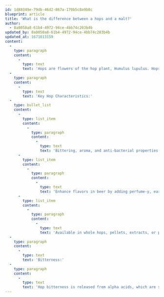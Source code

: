 ```yaml
---
id: 1d88349e-79db-46d2-867a-170b5c8a9b8c
blueprint: article
title: 'What is the difference between a hops and a malt?'
author:
  - 8a0058a8-61b4-4972-94ce-4bb74c203b4b
updated_by: 8a0058a8-61b4-4972-94ce-4bb74c203b4b
updated_at: 1671013159
content:
  -
    type: paragraph
    content:
      -
        type: text
        text: 'Hops are flowers of the hop plant, Humulus lupulus. Hops have been used for centuries in beer as a flavoring, preservative, and bittering agent. In modern times, beer is often made using just a few hop varieties, or sometimes even a single variety. Malt is another ingredient added to beer during the brewing process.'
  -
    type: paragraph
    content:
      -
        type: text
        text: 'Key Hop Characteristics:'
  -
    type: bullet_list
    content:
      -
        type: list_item
        content:
          -
            type: paragraph
            content:
              -
                type: text
                text: 'Bittering, aroma, and anti-bacterial properties'
      -
        type: list_item
        content:
          -
            type: paragraph
            content:
              -
                type: text
                text: 'Enhance flavors in beer by adding perfume-y, earthy, and spice-like notes'
      -
        type: list_item
        content:
          -
            type: paragraph
            content:
              -
                type: text
                text: 'Available in whole hops, pellets, extracts, or plugs'
  -
    type: paragraph
    content:
      -
        type: text
        text: 'Bitterness:'
  -
    type: paragraph
    content:
      -
        type: text
        text: 'Hop bitterness is released from alpha acids, which are soluble in water and are then converted into a mildly acidic compound known as iso-alpha acids. The bitterness of a beer is measured in International Bitterness Units (IBUs), which indicates the concentration of iso-alpha acids in the beer. Higher IBU levels correspond to a more bitter taste.'
---
```

